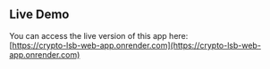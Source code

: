 ## Live Demo

You can access the live version of this app here:  
[https://crypto-lsb-web-app.onrender.com](https://crypto-lsb-web-app.onrender.com)
